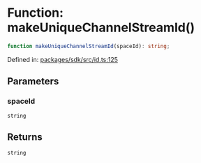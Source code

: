 # Function: makeUniqueChannelStreamId()

```ts
function makeUniqueChannelStreamId(spaceId): string;
```

Defined in: [packages/sdk/src/id.ts:125](https://github.com/towns-protocol/towns/blob/0db1fd0ac7258e8db8cedfb6183e8eade8284fa1/packages/sdk/src/id.ts#L125)

## Parameters

### spaceId

`string`

## Returns

`string`
